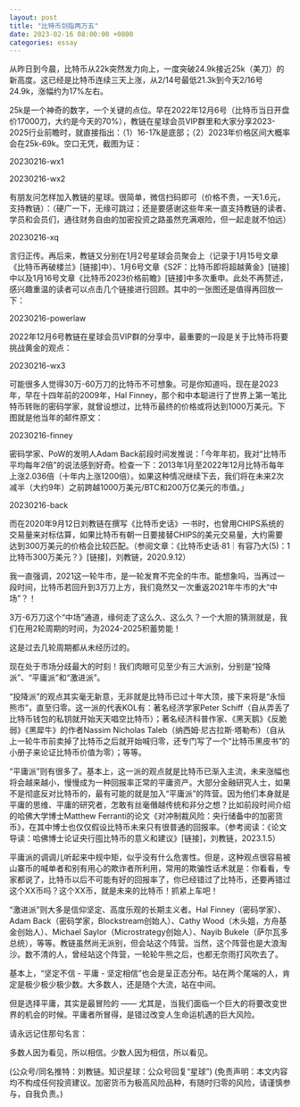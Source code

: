 ```yaml
---
layout: post
title: "比特币剑指两万五"
date: 2023-02-16 08:00:00 +0800
categories: essay
---
```


从昨日到今晨，比特币从22k突然发力向上，一度突破24.9k接近25k（美刀）的新高度。这已经是比特币连续三天上涨，从2/14号最低21.3k到今天2/16号24.9k，涨幅约为17%左右。

25k是一个神奇的数字，一个关键的点位。早在2022年12月6号（比特币当日开盘价17000刀，大约是今天的70%），教链在星球会员VIP群里和大家分享2023-2025行业前瞻时，就直接指出：（1）16-17k是底部；（2）2023年价格区间大概率会在25k-69k。空口无凭，截图为证：

20230216-wx1

20230216-wx2

有朋友问怎样加入教链的星球。很简单，微信扫码即可（价格不贵，一天1.6元，支持教链）：（硬广一下，无缘可跳过；还是要感谢这些年来一直支持教链的读者、学员和会员们，通往财务自由的加密投资之路虽然充满艰险，但一起走就不怕远）

20230216-xq

言归正传。再后来，教链又分别在1月2号星球会员聚会上（记录于1月15号文章《比特币再破楼兰》[链接]中）、1月6号文章《S2F：比特币即将超越黄金》[链接]中以及1月16号文章《比特币2023价格前瞻》[链接]中多次重申。此处不再赘述，感兴趣重温的读者可以点击几个链接进行回顾。其中的一张图还是值得再回放一下：

20230216-powerlaw

2022年12月6号教链在星球会员VIP群的分享中，最重要的一段是关于比特币将要挑战黄金的观点：

20230216-wx3

可能很多人觉得30万-60万刀的比特币不可想象。可是你知道吗，现在是2023年，早在十四年前的2009年，Hal Finney，那个和中本聪进行了世界上第一笔比特币转账的密码学家，就曾设想过，比特币最终的价格或将达到1000万美元。下图就是他当年的邮件原文：

20230216-finney

密码学家、PoW的发明人Adam Back前段时间发推说：「今年年初，我对“比特币平均每年2倍”的说法感到好奇。检查一下：2013年1月至2022年12月比特币每年上涨2.036倍（十年内上涨1200倍）。如果这种情况继续下去，我们将在未来2次减半（大约9年）之前跨越1000万美元/BTC和200万亿美元的市值。」

20230216-back

而在2020年9月12日刘教链在撰写《比特币史话》一书时，也曾用CHIPS系统的交易量来对标估算，如果比特币有朝一日要接替CHIPS的美元交易量，大约需要达到300万美元的价格会比较匹配。（参阅文章：《比特币史话·81｜有容乃大(5)：1比特币300万美元？》[链接]，刘教链，2020.9.12）

我一直强调，2021这一轮牛市，是一轮发育不完全的牛市。能想象吗，当再过一段时间，比特币若回升到3万刀上方，我们竟然又一次重返2021年牛市的大“中场”？！

3万-6万刀这个“中场”通道，缘何走了这么久、这么久？一个大胆的猜测就是，我们在用2轮周期的时间，为2024-2025积蓄势能！

这是过去几轮周期都从未经历过的。

现在处于市场分歧最大的时刻！我们肉眼可见至少有三大派别，分别是“投降派”、“平庸派”和“激进派”。

“投降派”的观点其实毫无新意，无非就是比特币已过十年大顶，接下来将是“永恒熊市”，直至归零。这一派的代表KOL有：著名经济学家Peter Schiff（自从弄丢了比特币钱包的私钥就开始天天唱空比特币）；著名经济科普作家、《黑天鹅》《反脆弱》《黑犀牛》的作者Nassim Nicholas Taleb（纳西姆·尼古拉斯·塔勒布）（自从上一轮牛市前卖掉了比特币之后就开始喊归零，还专门写了一个“比特币黑皮书”的小册子来论证比特币价值为零）；等等。

“平庸派”则有很多了。基本上，这一派的观点就是比特币已渐入主流，未来涨幅也将会越来越小，慢慢成为一种回报率正常的平庸资产。大部分金融研究人士，如果不是彻底反对比特币的，最有可能的就是加入“平庸派”的阵营。因为他们本身就是平庸的思维、平庸的研究者，怎敢有丝毫僭越传统和非分之想？比如前段时间介绍的哈佛大学博士Matthew Ferranti的论文《对冲制裁风险：央行储备中的加密货币》，在其中博士也仅仅假设比特币未来只有很普通的回报率。（参考阅读：《论文导读：哈佛博士论证央行囤比特币的意义和建议》[链接]，刘教链，2023.1.5）

平庸派的调调儿听起来中规中矩，似乎没有什么危害性。但是，这种观点很容易被山寨币的喊单者和别有用心的欺诈者所利用，常用的欺骗性话术就是：你看看，专家都说了，比特币以后不可能有好的回报率了，你已经错过了比特币，还要再错过这个XX币吗？这个XX币，就是未来的比特币！抓紧上车吧！

“激进派”则大多是信仰坚定、高度乐观的长期主义者。Hal Finney（密码学家）、Adam Back（密码学家，Blockstream创始人）、Cathy Wood（木头姐，方舟基金创始人）、Michael Saylor（Microstrategy创始人）、Nayib Bukele（萨尔瓦多总统），等等。教链虽然尚无派别，但会站这个阵营。当然，这个阵营也是大浪淘沙。数不清的人，曾经站这个阵营，一轮轮牛熊之后，也都无奈雨打风吹去了。

基本上，“坚定不信 - 平庸 - 坚定相信”也会是呈正态分布。站在两个尾端的人，肯定是极少极少极少数。大多数人，还是随个大流，站在中间。

但是选择平庸，其实是最冒险的 —— 尤其是，当我们面临一个巨大的将要改变世界的机会的时候。平庸者所冒得，是错过改变人生命运机遇的巨大风险。

请永远记住那句名言：

多数人因为看见，所以相信。少数人因为相信，所以看见。

(公众号/同名推特：刘教链。知识星球：公众号回复“星球”)
(免责声明：本文内容均不构成任何投资建议。加密货币为极高风险品种，有随时归零的风险，请谨慎参与，自我负责。)
